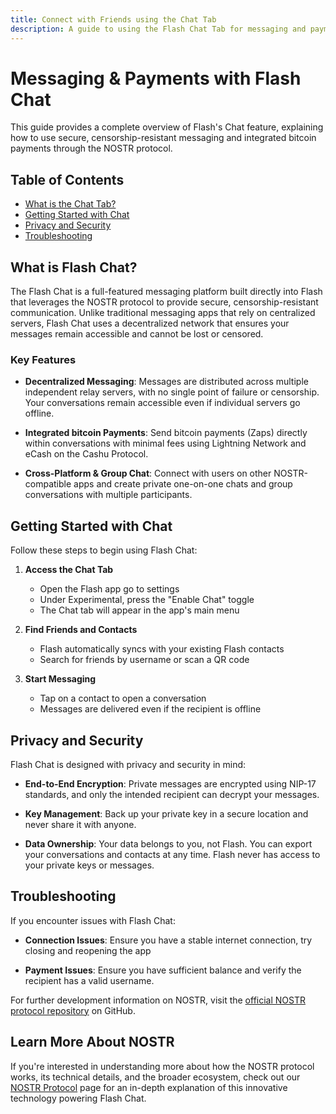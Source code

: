 ```yaml
---
title: Connect with Friends using the Chat Tab
description: A guide to using the Flash Chat Tab for messaging and payments
---
```


# Messaging & Payments with Flash Chat

This guide provides a complete overview of Flash's Chat feature, explaining how to use secure, censorship-resistant messaging and integrated bitcoin payments through the NOSTR protocol.

## Table of Contents

-   [What is the Chat Tab?](#what-is-the-chat-tab)
-   [Getting Started with Chat](#getting-started-with-chat)
-   [Privacy and Security](#privacy-and-security)
-   [Troubleshooting](#troubleshooting)

## What is Flash Chat?

The Flash Chat is a full-featured messaging platform built directly into Flash that leverages the NOSTR protocol to provide secure, censorship-resistant communication. Unlike traditional messaging apps that rely on centralized servers, Flash Chat uses a decentralized network that ensures your messages remain accessible and cannot be lost or censored.

### Key Features

-   **Decentralized Messaging**: Messages are distributed across multiple independent relay servers, with no single point of failure or censorship. Your conversations remain accessible even if individual servers go offline.

-   **Integrated bitcoin Payments**: Send bitcoin payments (Zaps) directly within conversations with minimal fees using Lightning Network and eCash on the Cashu Protocol.

-   **Cross-Platform & Group Chat**: Connect with users on other NOSTR-compatible apps and create private one-on-one chats and group conversations with multiple participants.

## Getting Started with Chat

Follow these steps to begin using Flash Chat:

1. **Access the Chat Tab**

    - Open the Flash app go to settings
    - Under Experimental, press the "Enable Chat" toggle
    - The Chat tab will appear in the app's main menu

2. **Find Friends and Contacts**

    - Flash automatically syncs with your existing Flash contacts
    - Search for friends by username or scan a QR code

3. **Start Messaging**
    - Tap on a contact to open a conversation
    - Messages are delivered even if the recipient is offline

## Privacy and Security

Flash Chat is designed with privacy and security in mind:

-   **End-to-End Encryption**: Private messages are encrypted using NIP-17 standards, and only the intended recipient can decrypt your messages.

-   **Key Management**: Back up your private key in a secure location and never share it with anyone.

-   **Data Ownership**: Your data belongs to you, not Flash. You can export your conversations and contacts at any time. Flash never has access to your private keys or messages.

## Troubleshooting

If you encounter issues with Flash Chat:

-   **Connection Issues**: Ensure you have a stable internet connection, try closing and reopening the app

-   **Payment Issues**: Ensure you have sufficient balance and verify the recipient has a valid username.

For further development information on NOSTR, visit the [official NOSTR protocol repository](https://github.com/nostr-protocol/nostr) on GitHub.

## Learn More About NOSTR

If you're interested in understanding more about how the NOSTR protocol works, its technical details, and the broader ecosystem, check out our [NOSTR Protocol](/en/nostr-protocol) page for an in-depth explanation of this innovative technology powering Flash Chat.
